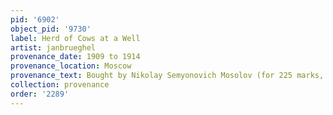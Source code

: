 ```yaml
---
pid: '6902'
object_pid: '9730'
label: Herd of Cows at a Well
artist: janbrueghel
provenance_date: 1909 to 1914
provenance_location: Moscow
provenance_text: Bought by Nikolay Semyonovich Mosolov (for 225 marks, Lugt 1802)
collection: provenance
order: '2289'
---
```

